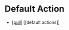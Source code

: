 # Default Action

- [[pull]] [[default actions]]


[//begin]: # "Autogenerated link references for markdown compatibility"
[pull]: pull "Pull"
[//end]: # "Autogenerated link references"